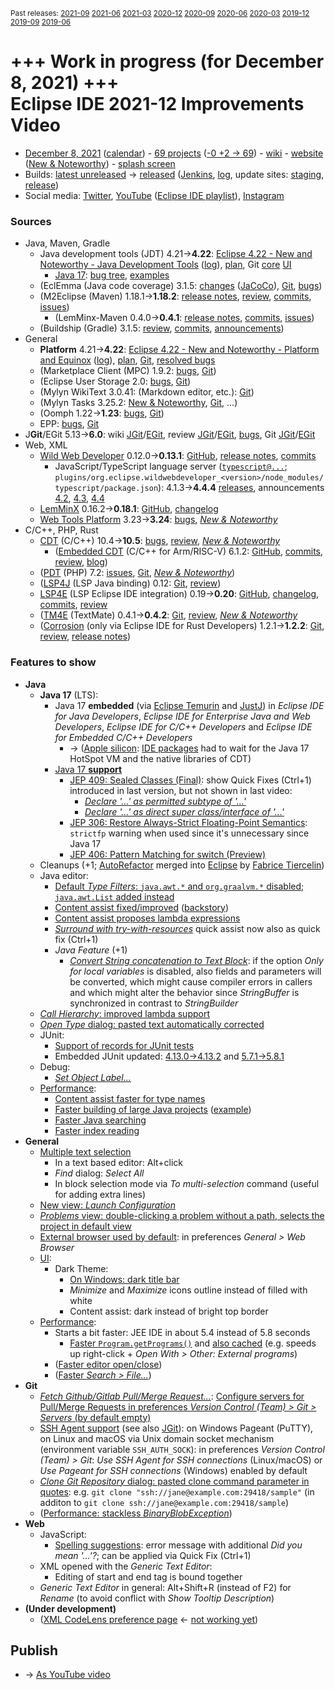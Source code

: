 <sup>Past releases:
[2021-09](https://github.com/howlger/Eclipse-IDE-improvements-videos/tree/2021-09)
[2021-06](https://github.com/howlger/Eclipse-IDE-improvements-videos/tree/2021-06)
[2021-03](https://github.com/howlger/Eclipse-IDE-improvements-videos/tree/2021-03)
[2020-12](https://github.com/howlger/Eclipse-IDE-improvements-videos/tree/2020-12)
[2020-09](https://github.com/howlger/Eclipse-IDE-improvements-videos/tree/2020-09)
[2020-06](https://github.com/howlger/Eclipse-IDE-improvements-videos/tree/2020-06)
[2020-03](https://github.com/howlger/Eclipse-IDE-improvements-videos/tree/2020-03)
[2019-12](https://github.com/howlger/Eclipse-IDE-improvements-videos/tree/2019-12)
[2019-09](https://github.com/howlger/Eclipse-IDE-improvements-videos/tree/2019-09)
[2019-06](https://github.com/howlger/Eclipse-IDE-improvements-videos/tree/2019-06)
</sup>

# +++ Work in progress (for December 8, 2021) +++<br> Eclipse IDE 2021-12 Improvements Video

* [December 8, 2021](https://www.google.com/calendar/event?eid=NzRlajUydW5qZTc0OGozNzdycjc3dXRxOTggZ2NoczdubTRudnBtODM3NDY5ZGRqOXRqbGtAZw&ctz=Europe/Berlin) ([calendar](https://calendar.google.com/calendar/embed?src=gchs7nm4nvpm837469ddj9tjlk@group.calendar.google.com&ctz=Europe/Berlin)) - [69 projects](https://projects.eclipse.org/releases/2021-12) ([-0 +2 → 69](projects_diff.txt)) - [wiki](https://wiki.eclipse.org/Category:SimRel-2021-12) - [website](https://eclipse.org/eclipseide/2021-12) ([New & Noteworthy](https://eclipse.org/eclipseide/2021-12/noteworthy)) - [splash screen](https://bugs.eclipse.org/bugs/show_bug.cgi?id=569333)
* Builds: [latest unreleased](https://download.eclipse.org/technology/epp/staging/) → [released](https://download.eclipse.org/technology/epp/downloads/release/2021-12/) ([Jenkins](https://ci.eclipse.org/packaging/job/simrel.epp-tycho-build), [log](https://git.eclipse.org/c/simrel/org.eclipse.simrel.build.git/log/), update sites: [staging](https://download.eclipse.org/staging/2021-12), [release](http://download.eclipse.org/releases/2021-12))
* Social media: [Twitter](http://twitter.com/EclipseJavaIDE), [YouTube](https://www.youtube.com/user/EclipseFdn) ([Eclipse IDE playlist](https://www.youtube.com/playlist?list=PLy7t4z5SYNaSNjL60ofpwVhfA7mOF3Pgk)), [Instagram](https://www.instagram.com/eclipsejavaide)


### Sources

* Java, Maven, Gradle
    * Java development tools (JDT) 4.21→**4.22**: [Eclipse 4.22 - New and Noteworthy - Java Development Tools](https://www.eclipse.org/eclipse/news/4.22/jdt.php) ([log](https://git.eclipse.org/c/www.eclipse.org/eclipse/news.git/log/)), [plan](https://www.eclipse.org/projects/project-plan.php?planurl=http://www.eclipse.org/eclipse/development/plans/eclipse_project_plan_4_22.xml#themes_and_priorities), Git [core](https://git.eclipse.org/c/jdt/eclipse.jdt.core.git/log/) [UI](https://git.eclipse.org/c/jdt/eclipse.jdt.ui.git/log/)
        * [Java 17](https://jdk.java.net/17/): [bug tree](https://bugs.eclipse.org/bugs/showdependencytree.cgi?id=570733&hide_resolved=0), [examples](https://wiki.eclipse.org/Java17/Examples)
    * (EclEmma (Java code coverage) 3.1.5: [changes](https://www.eclemma.org/changes.html) ([JaCoCo](https://www.jacoco.org/jacoco/trunk/doc/changes.html)), [Git](https://github.com/eclipse/eclemma/commits/master), [bugs](https://bugs.eclipse.org/bugs/buglist.cgi?product=Eclemma&query_format=advanced&order=changeddate%20DESC))
    * (M2Eclipse (Maven) 1.18.1→**1.18.2**: [release notes](https://github.com/eclipse-m2e/m2e-core/blob/master/RELEASE_NOTES.md#1182), [review](https://projects.eclipse.org/projects/technology.m2e/reviews/1.18.2-release-review), [commits](https://github.com/eclipse-m2e/m2e-core/compare/1.18.1...1.18.2), [issues](https://github.com/eclipse-m2e/m2e-core/issues?q=is%3Aissue+sort%3Aupdated-desc+is%3Aclosed))
        * (LemMinx-Maven 0.4.0→**0.4.1**: [release notes](https://github.com/eclipse/lemminx-maven/blob/master/RELEASE_NOTES.md#041), [commits](https://github.com/eclipse/lemminx-maven/compare/0.4.0...0.4.1), [issues](https://github.com/eclipse/lemminx-maven/issues?q=is%3Aissue+sort%3Aupdated-desc+is%3Aclosed))
    * (Buildship (Gradle) 3.1.5: [review](https://projects.eclipse.org/projects/tools.buildship/releases/3.1.5), [commits](https://github.com/eclipse/buildship/commits/master), [announcements](https://discuss.gradle.org/tag/buildship-release))
* General
    * **Platform** 4.21→**4.22**: [Eclipse 4.22 - New and Noteworthy - Platform and Equinox](https://www.eclipse.org/eclipse/news/4.22/platform.php) ([log](https://git.eclipse.org/c/www.eclipse.org/eclipse/news.git/log/)), [plan](https://www.eclipse.org/projects/project-plan.php?planurl=http://www.eclipse.org/eclipse/development/plans/eclipse_project_plan_4_22.xml#themes_and_priorities), [Git](https://git.eclipse.org/c/platform/eclipse.platform.ui.git/log/), [resolved bugs](https://bugs.eclipse.org/bugs/buglist.cgi?bug_status=RESOLVED&resolution=---&resolution=FIXED&product=JDT&query_format=advanced&order=changeddate%20DESC)
    * (Marketplace Client (MPC) 1.9.2: [bugs](https://bugs.eclipse.org/bugs/buglist.cgi?product=MPC&query_format=advanced&order=changeddate%20DESC), [Git](https://git.eclipse.org/c/mpc/org.eclipse.epp.mpc.git/log/))
    * (Eclipse User Storage 2.0: [bugs](https://bugs.eclipse.org/bugs/buglist.cgi?product=USSSDK&query_format=advanced&order=changeddate%20DESC), [Git](https://git.eclipse.org/c/usssdk/org.eclipse.usssdk.git/log/))
    * (Mylyn WikiText 3.0.41: (Markdown editor, etc.): [Git](https://git.eclipse.org/c/mylyn/org.eclipse.mylyn.docs.git/log/))
    * (Mylyn Tasks 3.25.2: [New & Noteworthy](https://www.eclipse.org/mylyn/new/), [Git](https://git.eclipse.org/c/mylyn/org.eclipse.mylyn.tasks.git/log/), ...)
    * (Oomph 1.22→**1.23**: [bugs](https://bugs.eclipse.org/bugs/buglist.cgi?product=Oomph&query_format=advanced&order=changeddate%20DESC), [Git](https://git.eclipse.org/c/oomph/org.eclipse.oomph.git/log/))
    * EPP: [bugs](https://bugs.eclipse.org/bugs/buglist.cgi?product=EPP&query_format=advanced&order=changeddate%20DESC), [Git](https://git.eclipse.org/c/epp/org.eclipse.epp.packages.git/log/)
* J**Git**/EGit 5.13→**6.0**: wiki [JGit](https://wiki.eclipse.org/JGit/New_and_Noteworthy/6.0)/[EGit](https://wiki.eclipse.org/EGit/New_and_Noteworthy/6.0), review [JGit](https://projects.eclipse.org/projects/technology.jgit/reviews/6.0.0-release-review)/[EGit](https://projects.eclipse.org/projects/technology.egit/reviews/6.0.0-release-review), [bugs](https://bugs.eclipse.org/bugs/buglist.cgi?product=EGit&product=JGit&query_format=advanced&order=changeddate%20DESC), Git [JGit](https://git.eclipse.org/c/jgit/jgit.git/log/)/[EGit](https://git.eclipse.org/c/egit/egit.git/log/)
* Web, XML
    * [Wild Web Developer](https://projects.eclipse.org/projects/tools.wildwebdeveloper) 0.12.0→**0.13.1**: [GitHub](https://github.com/eclipse/wildwebdeveloper), [release notes](https://github.com/eclipse/wildwebdeveloper/blob/master/RELEASE_NOTES.md#0131), [commits](https://github.com/eclipse/wildwebdeveloper/compare/0.12.0...0.13.1)
        * JavaScript/TypeScript language server ([`typescript@...`](https://github.com/eclipse/wildwebdeveloper/blob/master/org.eclipse.wildwebdeveloper/pom.xml); `plugins/org.eclipse.wildwebdeveloper_<version>/node_modules/typescript/package.json`): 4.1.3→**4.4.4** [releases](https://github.com/microsoft/TypeScript/releases), announcements [4.2](https://devblogs.microsoft.com/typescript/announcing-typescript-4-2), [4.3](https://devblogs.microsoft.com/typescript/announcing-typescript-4-3), [4.4](https://devblogs.microsoft.com/typescript/announcing-typescript-4-4)
    * [LemMinX](https://projects.eclipse.org/projects/technology.lemminx) 0.16.2→**0.18.1**: [GitHub](https://github.com/eclipse/lemminx), [changelog](https://github.com/eclipse/lemminx/blob/master/CHANGELOG.md#change-log)
    * [Web Tools Platform](https://projects.eclipse.org/projects/webtools) 3.23→**3.24**: [bugs](https://bugs.eclipse.org/bugs/report.cgi?x_axis_field=bug_status&y_axis_field=product&query_format=report-table&classification=WebTools&target_milestone=3.24&format=table&action=wrap), [_New & Noteworthy_](https://www.eclipse.org/webtools/releases/3.24/NewAndNoteworthy/)
* C/C++, PHP, Rust
    * [CDT](https://projects.eclipse.org/projects/tools.cdt) (C/C++) 10.4→**10.5**: [bugs](https://bugs.eclipse.org/bugs/buglist.cgi?product=CDT&query_format=advanced&order=changeddate%20DESC), [review](https://projects.eclipse.org/projects/tools.cdt/reviews/10.5.0-release-review), [_New & Noteworthy_](https://wiki.eclipse.org/CDT/User/NewIn105)
        * ([Embedded CDT](https://projects.eclipse.org/projects/iot.embed-cdt) (C/C++ for Arm/RISC-V) 6.1.2: [GitHub](https://github.com/eclipse-embed-cdt/eclipse-plugins), [commits](https://github.com/eclipse-embed-cdt/eclipse-plugins/compare/v6.0.0...v6.1.2-202102181132), [review](https://projects.eclipse.org/projects/iot.embed-cdt/reviews/6.1.2-release-review), [blog](https://gnu-mcu-eclipse.github.io/blog/))
    * ([PDT](https://projects.eclipse.org/projects/tools.pdt) (PHP) 7.2: [issues](https://github.com/eclipse/pdt/issues?q=is%3Aissue+sort%3Aupdated-asc), [Git](https://github.com/eclipse/pdt/commits/master), [_New & Noteworthy_](https://wiki.eclipse.org/PDT/NewIn72))
    * ([LSP4J](https://projects.eclipse.org/projects/technology.lsp4j) (LSP Java binding) 0.12: [Git](https://github.com/eclipse/lsp4j/commits/master), [review](https://projects.eclipse.org/projects/technology.lsp4j))
    * [LSP4E](https://projects.eclipse.org/projects/technology.lsp4e) (LSP Eclipse IDE integration) 0.19→**0.20**: [GitHub](https://github.com/eclipse/lsp4e), [changelog](https://github.com/eclipse/lsp4e/blob/master/CHANGELOG.md#0200), [commits](https://github.com/eclipse/lsp4e/compare/0.19.0...0.20.0), [review](https://projects.eclipse.org/projects/technology.lsp4e/reviews/0.20.0-release-review)
    * ([TM4E](https://projects.eclipse.org/projects/technology.tm4e) (TextMate) 0.4.1→**0.4.2**: [Git](https://github.com/eclipse/tm4e/commits/master), [review](https://projects.eclipse.org/projects/technology.tm4e/reviews/0.4.2-release-review), [_New & Noteworthy_](https://github.com/eclipse/tm4e/blob/master/RELEASE_NOTES.md#042)
    * ([Corrosion](https://github.com/eclipse/corrosion) (only via Eclipse IDE for Rust Developers) 1.2.1→**1.2.2**: [Git](https://github.com/eclipse/corrosion/commits/master), [review](https://projects.eclipse.org/projects/tools.corrosion/reviews/1.2.2-release-review), [release notes](https://github.com/eclipse/corrosion/blob/master/RELEASE_NOTES.md))


### Features to show

* **Java**
    * **Java 17** (LTS):
        * Java 17 **embedded** (via [Eclipse Temurin](https://eclipse.org/temurin) and [JustJ](https://eclipse.org/justj)) in _Eclipse IDE for Java Developers_, _Eclipse IDE for Enterprise Java and Web Developers_, _Eclipse IDE for C/C++ Developers_ and _Eclipse IDE for Embedded C/C++ Developers_
            * → ([Apple silicon](https://bugs.eclipse.org/bugs/show_bug.cgi?id=565690): [IDE packages](https://bugs.eclipse.org/bugs/show_bug.cgi?id=575680) had to wait for the Java 17 HotSpot VM and the native libraries of CDT)
        * [Java 17 **support**](https://www.eclipse.org/eclipse/news/4.22/jdt.php#Java_17)
            * [JEP 409: Sealed Classes (Final)](https://openjdk.java.net/jeps/409): show Quick Fixes (Ctrl+1) introduced in last version, but not shown in last video:
                * [_Declare '...' as permitted subtype of '...'_](https://www.eclipse.org/eclipse/news/4.21/jdt.php#add-to-permitted-types)
                * [_Declare '...' as direct super class/interface of '...'_](https://www.eclipse.org/eclipse/news/4.21/jdt.php#declare-as-super-interface)
            * [JEP 306: Restore Always-Strict Floating-Point Semantics](https://openjdk.java.net/jeps/306): `strictfp` warning when used since it's unnecessary since Java 17
            * [JEP 406: Pattern Matching for switch (Preview)](https://openjdk.java.net/jeps/406)
    * Cleanups (+1; [AutoRefactor](https://github.com/JnRouvignac/AutoRefactor) merged into [Eclipse](https://bugs.eclipse.org/bugs/buglist.cgi?classification=Eclipse%20Project&product=JDT&query_format=advanced&short_desc=AutoRefactor&short_desc_type=allwordssubstr) by [Fabrice Tiercelin](https://projects.eclipse.org/projects/eclipse.jdt/elections/election-fabrice-tiercelin-committer-eclipse-java-development-tools-jdt))
    * Java editor:
        * [Default _Type Filters_: `java.awt.*` and `org.graalvm.*` disabled; `java.awt.List` added instead](https://bugs.eclipse.org/bugs/show_bug.cgi?id=576549)
        * [Content assist fixed/improved](https://bugs.eclipse.org/bugs/show_bug.cgi?id=575919) ([backstory](https://bugs.eclipse.org/bugs/show_bug.cgi?id=575631#c14))
        * [Content assist proposes lambda expressions](https://bugs.eclipse.org/bugs/show_bug.cgi?id=443091)
        * [_Surround with try-with-resources_](https://www.eclipse.org/eclipse/news/4.22/jdt.php#surround-with-try-with-resources-quickfix) quick assist now also as quick fix (Ctrl+1)
        * _Java Feature_ (+1)
            * [_Convert String concatenation to Text Block_](https://www.eclipse.org/eclipse/news/4.22/jdt.php#strconcat-to-textblock): if the option _Only for local variables_ is disabled, also fields and parameters will be converted, which might cause compiler errors in callers and which might alter the behavior since _StringBuffer_ is synchronized in contrast to _StringBuilder_
    * [_Call Hierarchy_: improved lambda support](https://www.eclipse.org/eclipse/news/4.22/jdt.php#CallHierarchy)
    * [_Open Type_ dialog: pasted text automatically corrected](https://www.eclipse.org/eclipse/news/4.22/jdt.php#OpenTypeSelectionDialog)
    * JUnit:
        * [Support of records for JUnit tests](https://www.eclipse.org/eclipse/news/4.22/jdt.php#junit-record)
        * Embedded JUnit updated: [4.13.0→4.13.2](https://www.eclipse.org/eclipse/news/4.22/jdt.php#junit-4.13.2) and [5.7.1→5.8.1](https://www.eclipse.org/eclipse/news/4.22/jdt.php#junit-5.8.1)
    * Debug:
        * [_Set Object Label..._](https://www.eclipse.org/eclipse/news/4.22/jdt.php#label-objects)
    * [Performance](https://bugs.eclipse.org/bugs/buglist.cgi?classification=Eclipse%20Project&product=JDT&product=PDE&query_format=advanced&short_desc=performance&short_desc_type=allwordssubstr&target_milestone=4.22&target_milestone=4.22%20M1&target_milestone=4.22%20M2&target_milestone=4.22%20M3&target_milestone=4.22%20RC1&target_milestone=4.22%20RC2):
        * [Content assist faster for type names](https://bugs.eclipse.org/bugs/show_bug.cgi?id=575562)
        * [Faster building of large Java projects](https://bugs.eclipse.org/bugs/show_bug.cgi?id=575733) ([example](https://bugs.eclipse.org/bugs/show_bug.cgi?id=575733#c14))
        * [Faster Java searching](https://bugs.eclipse.org/bugs/show_bug.cgi?id=576601)
        * [Faster index reading](https://bugs.eclipse.org/bugs/show_bug.cgi?id=574464)
* **General**
    * [Multiple text selection](https://www.eclipse.org/eclipse/news/4.22/platform.php#multi-selection)
        * In a text based editor: Alt+click
        * _Find_ dialog: _Select All_
        * In block selection mode via _To multi-selection_ command (useful for adding extra lines)
    * [New view: _Launch Configuration_](https://www.eclipse.org/eclipse/news/4.22/platform.php#launch-config-view)
    * [_Problems_ view: double-clicking a problem without a path, selects the project in default view](https://www.eclipse.org/eclipse/news/4.22/platform.php#defaultShowIn)
    * [External browser used by default](https://www.eclipse.org/eclipse/news/4.22/platform.php#external-browser-default): in preferences _General > Web Browser_
    * [UI](https://bugs.eclipse.org/bugs/showdependencytree.cgi?id=575807&hide_resolved=0):
        * Dark Theme:
            * [On Windows: dark title bar](https://www.eclipse.org/eclipse/news/4.22/platform.php#win32-dark-titlebar-css)
            * _Minimize_ and _Maximize_ icons outline instead of filled with white
            * Content assist: dark instead of bright top border
    * [Performance](https://bugs.eclipse.org/bugs/buglist.cgi?classification=Eclipse%20Project&product=e4&product=Equinox&product=Incubator&product=Platform&query_format=advanced&short_desc=performance&short_desc_type=allwordssubstr&target_milestone=4.22&target_milestone=4.22%20M1&target_milestone=4.22%20M2&target_milestone=4.22%20M3&target_milestone=4.22%20RC1&target_milestone=4.22%20RC2):
        * Starts a bit faster: JEE IDE in about 5.4 instead of 5.8 seconds
            * [Faster `Program.getPrograms()`](https://bugs.eclipse.org/bugs/show_bug.cgi?id=574639) and [also cached](https://bugs.eclipse.org/bugs/show_bug.cgi?id=575569) (e.g. speeds up right-click + _Open With > Other: External programs_)
        * ([Faster editor open/close](https://bugs.eclipse.org/bugs/show_bug.cgi?id=576333))
        * ([Faster _Search > File..._](https://bugs.eclipse.org/bugs/show_bug.cgi?id=575893))
* **Git**
    * [_Fetch Github/Gitlab Pull/Merge Request..._](https://wiki.eclipse.org/EGit/New_and_Noteworthy/6.0#Fetching_Pull_Requests): [Configure servers for Pull/Merge Requests in preferences _Version Control (Team) > Git > Servers_ (by default empty)](https://wiki.eclipse.org/EGit/New_and_Noteworthy/6.0#Configuring_Hosts_for_Pull_Requests)
    * [SSH Agent support](https://wiki.eclipse.org/EGit/New_and_Noteworthy/6.0#SSH_Agent) (see also [JGit](https://wiki.eclipse.org/JGit/New_and_Noteworthy/6.0#SSH_Agent_Support)): on Windows Pageant (PuTTY), on Linux and macOS via Unix domain socket mechanism (environment variable `SSH_AUTH_SOCK`): in preferences _Version Control (Team) > Git_: _Use SSH Agent for SSH connections_ (Linux/macOS) or _Use Pageant for SSH connections_ (Windows) enabled by default
    * [_Clone Git Repository_ dialog: pasted clone command parameter in quotes](https://bugs.eclipse.org/bugs/show_bug.cgi?id=566305): e.g. `git clone "ssh://jane@example.com:29418/sample"` (in additon to `git clone ssh://jane@example.com:29418/sample`)
    * ([Performance: stackless _BinaryBlobException_](https://git.eclipse.org/c/jgit/jgit.git/commit/?id=ee28780bf2dfe8574905835d43b5bb0738ad81ad))
* **Web**
    * JavaScript:
        * [Spelling suggestions](https://devblogs.microsoft.com/typescript/announcing-typescript-4-4/#spelling-corrections-js): error message with additional _Did you mean '...'?_; can be applied via Quick Fix (Ctrl+1)
    * XML opened with the _Generic Text Editor_:
        * Editing of start and end tag is bound together
    * _Generic Text Editor_ in general: Alt+Shift+R (instead of F2) for _Rename_ (to avoid conflict with _Show Tooltip Description_)
* **(Under development)**
    * ([XML CodeLens preference page](https://github.com/eclipse/wildwebdeveloper/issues/636) ← [not working yet](https://github.com/eclipse/wildwebdeveloper/issues/644))

## Publish
* → [As YouTube video](https://www.youtube.com/playlist?list=PLnh_8hTD4yvnhXSttuewEKgKkmlIj_ND-)
